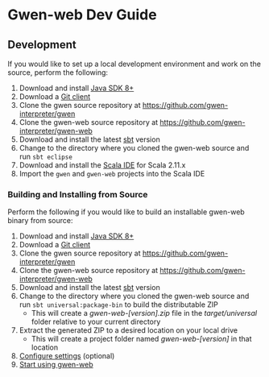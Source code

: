 Gwen-web Dev Guide
==================

Development
-----------

If you would like to set up a local development environment and work on the 
source, perform the following:

1. Download and install [Java SDK 8+](http://www.oracle.com/technetwork/java/javase/downloads/index.html) 
2. Download a [Git client](http://git-scm.com/downloads)
3. Clone the gwen source repository at https://github.com/gwen-interpreter/gwen 
4. Clone the gwen-web source repository at https://github.com/gwen-interpreter/gwen-web
5. Download and install the latest [sbt](http://www.scala-sbt.org/) version
6. Change to the directory where you cloned the gwen-web source and run `sbt eclipse`
7. Download and install the [Scala IDE](http://scala-ide.org/) for Scala 2.11.x
8. Import the `gwen` and `gwen-web` projects into the Scala IDE

### Building and Installing from Source

Perform the following if you would like to build an installable gwen-web binary from source: 

1. Download and install [Java SDK 8+](http://www.oracle.com/technetwork/java/javase/downloads/index.html) 
2. Download a [Git client](http://git-scm.com/downloads)
3. Clone the gwen source repository at https://github.com/gwen-interpreter/gwen 
4. Clone the gwen-web source repository at https://github.com/gwen-interpreter/gwen-web
5. Download and install the latest [sbt](http://www.scala-sbt.org/) version
6. Change to the directory where you cloned the gwen-web source and run 
   `sbt universal:package-bin` to build the distributable ZIP
   - This will create a _gwen-web-[version].zip_ file in the 
     _target/universal_ folder relative to your current directory
7. Extract the generated ZIP to a desired location on your local drive
   - This will create a project folder named _gwen-web-[version]_ in that 
     location
8. [Configure settings](CHEATSHEET.md#configuration-settings) (optional)
9. [Start using gwen-web](START.md) 